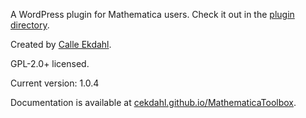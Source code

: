 A WordPress plugin for Mathematica users. Check it out in the [plugin directory](https://wordpress.org/plugins/mathematica-toolbox/).

Created by [Calle Ekdahl](https://github.com/cekdahl).

GPL-2.0+ licensed.

Current version: 1.0.4

Documentation is available at [cekdahl.github.io/MathematicaToolbox](http://cekdahl.github.io/MathematicaToolbox).
